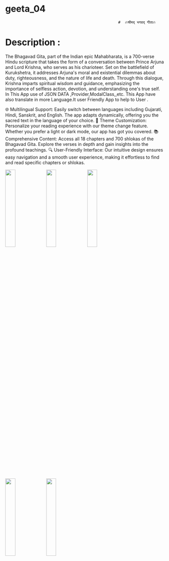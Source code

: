 # geeta_04
                                                    
                                                      #  🔥श्रीमद् भगवद् गीता🔥
# Description :
The Bhagavad Gita, part of the Indian epic Mahabharata, is a 700-verse Hindu scripture that takes the form of a conversation between Prince Arjuna and Lord Krishna, who serves as his charioteer. Set on the battlefield of Kurukshetra, it addresses Arjuna's moral and existential dilemmas about duty, righteousness, and the nature of life and death. Through this dialogue, Krishna imparts spiritual wisdom and guidance, emphasizing the importance of selfless action, devotion, and understanding one's true self.
In This App use of JSON DATA ,Provider,ModalClass,,etc. This App have also translate in more Language.It user Friendly App to help to User .

🌐 Multilingual Support:
Easily switch between languages including Gujarati, Hindi, Sanskrit, and English. The app adapts dynamically, offering you the sacred text in the language of your choice.
🎨 Theme Customization:
Personalize your reading experience with our theme change feature. Whether you prefer a light or dark mode, our app has got you covered.
📚 Comprehensive Content:
Access all 18 chapters and 700 shlokas of the Bhagavad Gita. Explore the verses in depth and gain insights into the profound teachings.
🔍 User-Friendly Interface:
Our intuitive design ensures easy navigation and a smooth user experience, making it effortless to find and read specific chapters or shlokas.

<img src="https://github.com/user-attachments/assets/3c1c806e-8314-4a01-a6d7-f8e3d2e8ad95" height=25% width=25%>
<img src="https://github.com/user-attachments/assets/0d1b6b8b-0a72-4d6a-afa2-868f6d020e12"  height=25% width=25%>
<img src="(https://github.com/user-attachments/assets/7ae9865e-63af-4f58-bf7c-2c36acf252b9"  height=25% width=25%>
<img src="https://github.com/user-attachments/assets/f139d1d5-0f8a-4e43-9146-f171f0a7de73"  height=25% width=25%>
<img src="https://github.com/user-attachments/assets/5841e6f5-b1dc-43e7-9d68-c41e7663febf"  height=25% width=25%>
